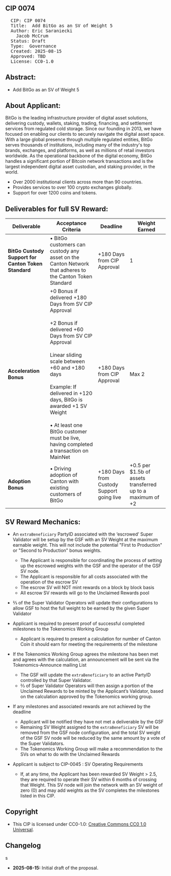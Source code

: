 ## CIP 0074

<pre>
  CIP: CIP 0074
  Title:  Add BitGo as an SV of Weight 5
  Author: Eric Saraniecki
    Jacob McCrum
  Status: Draft  
  Type:  Governance
  Created: 2025-08-15
  Approved: TBD
  License: CC0-1.0
</pre>

## Abstract:

* Add BitGo as an SV of Weight 5

## About Applicant:

BitGo is the leading infrastructure provider of digital asset solutions, delivering custody, wallets, staking, trading, financing, and settlement services from regulated cold storage. Since our founding in 2013, we have focused on enabling our clients to securely navigate the digital asset space. With a large global presence through multiple regulated entities, BitGo serves thousands of institutions, including many of the industry's top brands, exchanges, and platforms, as well as millions of retail investors worldwide. As the operational backbone of the digital economy, BitGo handles a significant portion of Bitcoin network transactions and is the largest independent digital asset custodian, and staking provider, in the world.

* Over 2000 institutional clients across more than 90 countries.
* Provides services to over 100 crypto exchanges globally.
* Support for over 1200 coins and tokens.


## Deliverables for full SV Reward:

| Deliverable | Acceptance Criteria | Deadline | Weight Earned |
|-------------|---------------------|----------|---------------|
| **BitGo Custody Support for Canton Token Standard** | • BitGo customers can custody any asset on the Canton Network that adheres to the Canton Token Standard | +180 Days from CIP Approval | 1 |
| **Acceleration Bonus** | +0 Bonus if delivered +180 Days from SV CIP Approval <br><br> +2 Bonus if delivered +60 Days from SV CIP Approval <br><br> Linear sliding scale between +60 and +180 days <br><br> Example: If delivered in +120 days, BitGo is awarded +1 SV Weight <br><br> • At least one BitGo customer must be live, having completed a transaction on MainNet | +180 Days from CIP Approval | Max 2 |
| **Adoption Bonus** | • Driving adoption of Canton with existing customers of BitGo | +180 Days from Custody Support going live | +0.5 per $1.5b of assets transferred up to a maximum of +2 |


## SV Reward Mechanics: 
* An `extraBeneficiary` PartyID associated with the ‘escrowed’ Super Validator will be setup by the GSF with an SV Weight at the maximum earnable weight. This will not include the potential "First to Production" or "Second to Production" bonus weights. 
    * The Applicant is responsible for coordinating the process of setting up the escrowed weights with the GSF and the operator of the GSF SV node.
    * The Applicant is responsible for all costs associated with the operation of the escrow SV
    * The escrow SV will NOT mint rewards on a block by block basis
    * All escrow SV rewards will go to the Unclaimed Rewards pool
* ⅔ of the Super Validator Operators will update their configurations to allow GSF to host the full weight to be earned by the given Super Validator
* Applicant is required to present proof of successful completed milestones to the Tokenomics Working Group
    * Applicant is required to present a calculation for number of Canton Coin it should earn for meeting the requirements of the milestone
* If the Tokenomics Working Group agrees the milestone has been met and agrees with the calculation, an announcement will be sent via the Tokenomics-Announce mailing List
    * The GSF will update the `extraBeneficiary` to an active PartyID controlled by that Super Validator. 
    * ⅔ of Super Validator Operators will then assign a portion of the Unclaimed Rewards to be minted by the Applicant’s Validator, based on the calculation approved by the Tokenomics working group.
   
* If any milestones and associated rewards are not achieved by the deadline
    * Applicant will be notified they have not met a deliverable by the GSF 
    * Remaining SV Weight assigned to the `extraBeneficiary` SV will be removed from the GSF node configuration, and the total SV weight of the GSF SV node will be reduced by the same amount by a vote of the Super Validators.
    * The Tokenomics Working Group will make a recommendation to the SVs on what to do with the Unclaimed Rewards 
* Applicant is subject to CIP-0045 : SV Operating Requirements
    * If, at any time, the Applicant has been rewarded SV Weight > 2.5, they are required to operate their SV within 6 months of crossing that Weight. This SV node will join the network with an SV weight of zero (0) and may add weights as the SV completes the milestones listed in this CIP.


## Copyright

* This CIP is licensed under CC0-1.0: [Creative Commons CC0 1.0 Universal](https://creativecommons.org/publicdomain/zero/1.0/).

## Changelog
s
* **2025-08-15:** Initial draft of the proposal.




